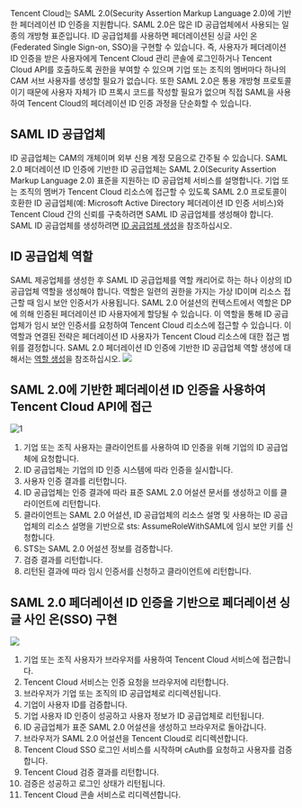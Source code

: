 Tencent Cloud는 SAML 2.0(Security Assertion Markup Language 2.0)에 기반한 페더레이션 ID 인증을 지원합니다. SAML 2.0은 많은 ID 공급업체에서 사용되는 일종의 개방형 표준입니다. ID 공급업체를 사용하면 페더레이션된 싱글 사인 온(Federated Single Sign-on, SSO)을 구현할 수 있습니다. 즉, 사용자가 페더레이션 ID 인증을 받은 사용자에게 Tencent Cloud 관리 콘솔에 로그인하거나 Tencent Cloud API를 호출하도록 권한을 부여할 수 있으며 기업 또는 조직의 멤버마다 하나의 CAM 서브 사용자를 생성할 필요가 없습니다. 또한 SAML 2.0은 통용 개방형 프로토콜이기 때문에 사용자 자체가 ID 프록시 코드를 작성할 필요가 없으며 직접 SAML을 사용하여 Tencent Cloud의 페더레이션 ID 인증 과정을 단순화할 수 있습니다.

## SAML ID 공급업체

ID 공급업체는 CAM의 개체이며 외부 신용 계정 모음으로 간주될 수 있습니다. SAML 2.0 페더레이션 ID 인증에 기반한 ID 공급업체는 SAML 2.0(Security Assertion Markup Language 2.0) 표준을 지원하는 ID 공급업체 서비스를 설명합니다. 기업 또는 조직의 멤버가 Tencent Cloud 리소스에 접근할 수 있도록 SAML 2.0 프로토콜이 호환한 ID 공급업체(예: Microsoft Active Directory 페더레이션 ID 인증 서비스)와 Tencent Cloud 간의 신뢰를 구축하려면 SAML ID 공급업체를 생성해야 합니다. SAML ID 공급업체를 생성하려면 [ID 공급업체 생성](https://intl.cloud.tencent.com/document/product/598/30290)을 참조하십시오.

## ID 공급업체 역할

SAML 제공업체를 생성한 후 SAML ID 공급업체를 역할 캐리어로 하는 하나 이상의 ID 공급업체 역할을 생성해야 합니다. 역할은 일련의 권한을 가지는 가상 ID이며 리소스 접근할 때 임시 보안 인증서가 사용됩니다. SAML 2.0 어설션의 컨텍스트에서 역할은 DP에 의해 인증된 페더레이션 ID 사용자에게 할당될 수 있습니다. 이 역할을 통해 ID 공급업체가 임시 보안 인증서를 요청하여 Tencent Cloud 리소스에 접근할 수 있습니다. 이 역할과 연결된 전략은 페더레이션 ID 사용자가 Tencent Cloud 리소스에 대한 접근 범위를 결정합니다. SAML 2.0 페더레이션 ID 인증에 기반한 ID 공급업체 역할 생성에 대해서는 [역할 생성](https://intl.cloud.tencent.com/document/product/598/19381)을 참조하십시오.
![](https://main.qcloudimg.com/raw/db597d52e89473d1a18b46ba150aa233.png)

## SAML 2.0에 기반한 페더레이션 ID 인증을 사용하여 Tencent Cloud API에 접근

![1](https://main.qcloudimg.com/raw/65eb02712b75d7bfcbba509b8f10be7c.png)
1.	기업 또는 조직 사용자는 클라이언트를 사용하여 ID 인증을 위해 기업의 ID 공급업체에 요청합니다.
2.	ID 공급업체는 기업의 ID 인증 시스템에 따라 인증을 실시합니다.
3.	사용자 인증 결과를 리턴합니다.
4.	ID 공급업체는 인증 결과에 따라 표준 SAML 2.0 어설션 문서를 생성하고 이를 클라이언트에 리턴합니다.
5.	클라이언트는 SAML 2.0 어설션, ID 공급업체의 리소스 설명 및 사용하는 ID 공급업체의 리소스 설명을 기반으로 sts: AssumeRoleWithSAML에 임시 보안 키를 신청합니다.
6.	STS는 SAML 2.0 어설션 정보를 검증합니다.
7.	검증 결과를 리턴합니다.
8.	리턴된 결과에 따라 임시 인증서를 신청하고 클라이언트에 리턴합니다.

## SAML 2.0 페더레이션 ID 인증을 기반으로 페더레이션 싱글 사인 온(SSO) 구현
![](https://main.qcloudimg.com/raw/10d90eb5e5f91927e873cec8dc0e5823.png)
1.	기업 또는 조직 사용자가 브라우저를 사용하여 Tencent Cloud 서비스에 접근합니다.
2.	Tencent Cloud 서비스는 인증 요청을 브라우저에 리턴합니다.
3.	브라우저가 기업 또는 조직의 ID 공급업체로 리디렉션됩니다.
4.	기업이 사용자 ID를 검증합니다.
5.	기업 사용자 ID 인증이 성공하고 사용자 정보가 ID 공급업체로 리턴됩니다.
6.	ID 공급업체가 표준 SAML 2.0 어설션을 생성하고 브라우저로 돌아갑니다.
7.	브라우저가 SAML 2.0 어설션을 Tencent Cloud로 리디렉션합니다.
8.	Tencent Cloud SSO 로그인 서비스를 시작하며 cAuth를 요청하고 사용자를 검증합니다.
9.	Tencent Cloud 검증 결과를 리턴합니다.
10.	검증은 성공하고 로그인 상태가 리턴됩니다.
11.	Tencent Cloud 콘솔 서비스로 리디렉션합니다.
